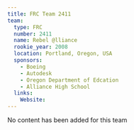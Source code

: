 ```yaml
---
title: FRC Team 2411
team:
  type: FRC
  number: 2411
  name: Rebel @lliance
  rookie_year: 2008
  location: Portland, Oregon, USA
  sponsors:
    - Boeing
    - Autodesk
    - Oregon Department of Edcation
    - Alliance High School
  links:
    Website: 
---
```

No content has been added for this team